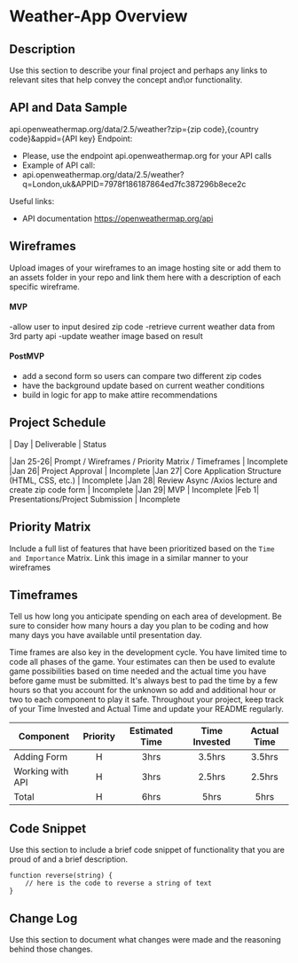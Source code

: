 # 
# Weather-App Overview

## Description

Use this section to describe your final project and perhaps any links to relevant sites that help convey the concept and\or functionality.

## API and Data Sample

api.openweathermap.org/data/2.5/weather?zip={zip code},{country code}&appid={API key}
Endpoint:
- Please, use the endpoint api.openweathermap.org for your API calls
- Example of API call:
- api.openweathermap.org/data/2.5/weather?q=London,uk&APPID=7978f186187864ed7fc387296b8ece2c

Useful links:
- API documentation https://openweathermap.org/api


## Wireframes

Upload images of your wireframes to an image hosting site or add them to an assets folder in your repo and link them here with a description of each specific wireframe.
 

#### MVP 
-allow user to input desired zip code
-retrieve current weather data from 3rd party api
-update weather image based on result


#### PostMVP  
- add a second form so users can compare two different zip codes
- have the background update based on current weather conditions
- build in logic for app to make attire recommendations

## Project Schedule

|  Day | Deliverable | Status

|Jan 25-26| Prompt / Wireframes / Priority Matrix / Timeframes | Incomplete
|Jan 26| Project Approval | Incomplete
|Jan 27| Core Application Structure (HTML, CSS, etc.) | Incomplete
|Jan 28| Review Async /Axios lecture and create zip code form  | Incomplete
|Jan 29| MVP | Incomplete
|Feb 1| Presentations/Project Submission | Incomplete

## Priority Matrix

Include a full list of features that have been prioritized based on the `Time and Importance` Matrix.  Link this image in a similar manner to your wireframes

## Timeframes

Tell us how long you anticipate spending on each area of development. Be sure to consider how many hours a day you plan to be coding and how many days you have available until presentation day.

Time frames are also key in the development cycle.  You have limited time to code all phases of the game.  Your estimates can then be used to evalute game possibilities based on time needed and the actual time you have before game must be submitted. It's always best to pad the time by a few hours so that you account for the unknown so add and additional hour or two to each component to play it safe. Throughout your project, keep track of your Time Invested and Actual Time and update your README regularly.

| Component | Priority | Estimated Time | Time Invested | Actual Time |
| --- | :---: |  :---: | :---: | :---: |
| Adding Form | H | 3hrs| 3.5hrs | 3.5hrs |
| Working with API | H | 3hrs| 2.5hrs | 2.5hrs |
| Total | H | 6hrs| 5hrs | 5hrs |

## Code Snippet

Use this section to include a brief code snippet of functionality that you are proud of and a brief description.  

```
function reverse(string) {
	// here is the code to reverse a string of text
}
```

## Change Log
 Use this section to document what changes were made and the reasoning behind those changes.  
